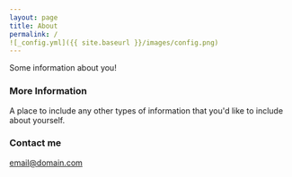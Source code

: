 ```yaml
---
layout: page
title: About
permalink: /
![_config.yml]({{ site.baseurl }}/images/config.png)
---
```


Some information about you!

### More Information

A place to include any other types of information that you'd like to include about yourself.

### Contact me

[email@domain.com](mailto:email@domain.com)